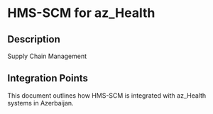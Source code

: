 # HMS-SCM for az_Health

## Description

Supply Chain Management

## Integration Points

This document outlines how HMS-SCM is integrated with az_Health systems in Azerbaijan.
